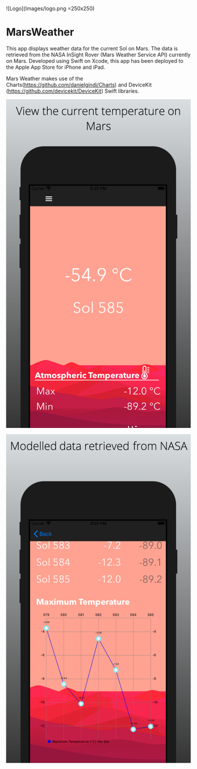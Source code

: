 ![Logo](Images/logo.png =250x250)


# MarsWeather

This app displays weather data for the current Sol on Mars. The data is retrieved from the NASA InSight Rover (Mars Weather Service API) currently on Mars. Developed using Swift on Xcode, this app has been deployed to the Apple App Store for iPhone and iPad.

Mars Weather makes use of the Charts(https://github.com/danielgindi/Charts) and DeviceKit (https://github.com/devicekit/DeviceKit) Swift libraries. 

![Logo](Images/screenshot_1.png?raw=true)

![Logo](Images/screenshot_2.png?raw=true)
